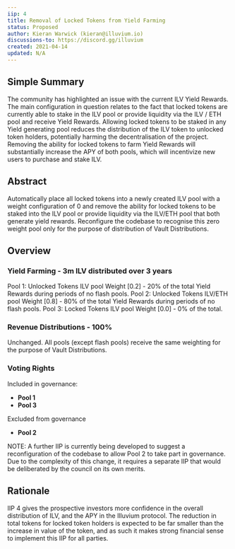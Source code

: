 ```yaml
---
iip: 4
title: Removal of Locked Tokens from Yield Farming
status: Proposed
author: Kieran Warwick (kieran@illuvium.io)
discussions-to: https://discord.gg/illuvium
created: 2021-04-14
updated: N/A
---
```


## Simple Summary

The community has highlighted an issue with the current ILV Yield Rewards. The main configuration in question relates to the fact that locked tokens are currently able to stake in the ILV pool or provide liquidity via the ILV / ETH pool and receive Yield Rewards. Allowing locked tokens to be staked in any Yield generating pool reduces the distribution of the ILV token to unlocked token holders, potentially harming the decentralisation of the project. Removing the ability for locked tokens to farm Yield Rewards will substantially increase the APY of both pools, which will incentivize new users to purchase and stake ILV.

## Abstract 

Automatically place all locked tokens into a newly created ILV pool with a weight configuration of 0 and remove the ability for locked tokens to be staked into the ILV pool or provide liquidity via the ILV/ETH pool that both generate yield rewards. Reconfigure the codebase to recognise this zero weight pool only for the purpose of distribution of Vault Distributions.


## Overview

### Yield Farming - 3m ILV distributed over 3 years 
Pool 1: Unlocked Tokens ILV pool Weight [0.2] - 20% of the total Yield Rewards during periods of no flash pools.
Pool 2: Unlocked Tokens ILV/ETH pool Weight [0.8] - 80% of the total Yield Rewards during periods of no flash pools.
Pool 3: Locked Tokens ILV pool Weight [0.0] - 0% of the total.
 
### Revenue Distributions - 100%
Unchanged. All pools (except flash pools) receive the same weighting for the purpose of Vault Distributions.
 
### Voting Rights 
Included in governance:
 
* **Pool 1** 
* **Pool 3** 
 
Excluded from governance
 
* **Pool 2** 
 
NOTE: A further IIP is currently being developed to suggest a reconfiguration of the codebase to allow Pool 2 to take part in governance. Due to the complexity of this change, it requires a separate IIP that would be deliberated by the council on its own merits.


## Rationale

IIP 4 gives the prospective investors more confidence in the overall distribution of ILV, and the APY in the Illuvium protocol. The reduction in total tokens for locked token holders is expected to be far smaller than the increase in value of the token, and as such it makes strong financial sense to implement this IIP for all parties.
